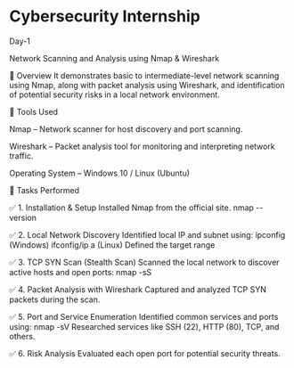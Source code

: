 # Cybersecurity Internship
Day-1


Network Scanning and Analysis using Nmap & Wireshark

📌 Overview
It demonstrates basic to intermediate-level network scanning using Nmap, along with packet analysis using Wireshark, and identification of potential security risks in a local network environment.

🔧 Tools Used

Nmap – Network scanner for host discovery and port scanning.

Wireshark – Packet analysis tool for monitoring and interpreting network traffic.

Operating System – Windows 10 / Linux (Ubuntu)

📂 Tasks Performed

✅ 1. Installation & Setup
Installed Nmap from the official site.
nmap --version

✅ 2. Local Network Discovery
Identified local IP and subnet using:
ipconfig   (Windows)
ifconfig/ip a   (Linux)
Defined the target range

✅ 3. TCP SYN Scan (Stealth Scan)
Scanned the local network to discover active hosts and open ports:
nmap -sS <target-ip>

✅ 4. Packet Analysis with Wireshark
Captured and analyzed TCP SYN packets during the scan.

✅ 5. Port and Service Enumeration
Identified common services and ports using:
nmap -sV <target-ip>
Researched services like SSH (22), HTTP (80), TCP, and others.

✅ 6. Risk Analysis
Evaluated each open port for potential security threats.






